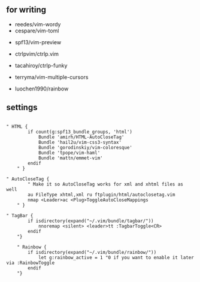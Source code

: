 ## for writing

* reedes/vim-wordy
* cespare/vim-toml
- spf13/vim-preview

- ctrlpvim/ctrlp.vim
- tacahiroy/ctrlp-funky
- terryma/vim-multiple-cursors
- luochen1990/rainbow

## settings 

```vim

" HTML {
        if count(g:spf13_bundle_groups, 'html')
            Bundle 'amirh/HTML-AutoCloseTag'
            Bundle 'hail2u/vim-css3-syntax'
            Bundle 'gorodinskiy/vim-coloresque'
            Bundle 'tpope/vim-haml'
            Bundle 'mattn/emmet-vim'
        endif
    " }
    
" AutoCloseTag {
        " Make it so AutoCloseTag works for xml and xhtml files as well
        au FileType xhtml,xml ru ftplugin/html/autoclosetag.vim
        nmap <Leader>ac <Plug>ToggleAutoCloseMappings
    " }

" TagBar {
        if isdirectory(expand("~/.vim/bundle/tagbar/"))
            nnoremap <silent> <leader>tt :TagbarToggle<CR>
        endif
    "}

    " Rainbow {
        if isdirectory(expand("~/.vim/bundle/rainbow/"))
            let g:rainbow_active = 1 "0 if you want to enable it later via :RainbowToggle
        endif
    "}
```


